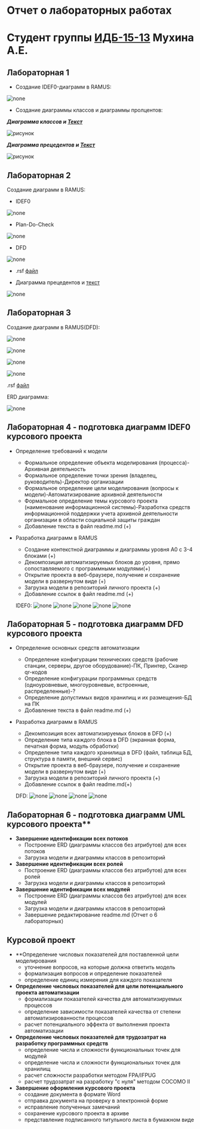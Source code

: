 # Отчет о лабораторных работах
# Студент группы [ИДБ-15-13](https://github.com/stankin/design-2018/wiki/list-idb-15-13) Мухина А.Е.

## Лабораторная 1

* Создание IDEF0-диаграмм в RAMUS:

![none](https://github.com/MuhinaAlexandra/Lab2018/blob/master/1.png)

* Создание диаграммы классов и  диаграммы пролцентов:

***Диаграмма классов и [Текст](https://github.com/MuhinaAlexandra/Lab2018/blob/master/2.1.txt)***

![рисунок](https://github.com/MuhinaAlexandra/Lab2018/blob/master/2.png)

***Диаграмма прецедентов и [Текст](https://github.com/MuhinaAlexandra/Lab2018/blob/master/2%2C2.txt)***

![рисунок](https://github.com/MuhinaAlexandra/Lab2018/blob/master/3.PNG)

## Лабораторная 2

Coздание диаграмм в RAMUS:

* IDEF0

![none](https://github.com/MuhinaAlexandra/Lab2018/blob/master/model.png)

* Plan-Do-Check

![none](https://github.com/MuhinaAlexandra/Lab2018/blob/master/model2.png)

* DFD

![none](https://github.com/MuhinaAlexandra/Lab2018/blob/master/model3.png)

* .rsf [файл](https://github.com/MuhinaAlexandra/Lab2018/blob/master/LABA2.rsf)

* Диаграмма прецедентов и [текст](https://github.com/MuhinaAlexandra/Lab2018/blob/master/l2.txt)

![none](https://github.com/MuhinaAlexandra/Lab2018/blob/master/fP6zIiH058NhdQUufD9YmGSGsQnr89tra8oxORCPcPbWuGhP2DhO28gDXRv140Fhp-eht7aZ3oGhwIrck1m-lhc7cLWdZIkNkR2Bh3YJHYv99auRkX2ZgKmMCwFB8ZtMEQAJUUQK68N6wFCkcUP006gJAZECBWU-qgf4MlLlOwvE7JbD9flD7QMPKOdBT2.png)

## Лабораторная 3

Coздание диаграмм в RAMUS(DFD):

![none](https://github.com/MuhinaAlexandra/Lab2018/blob/master/model1_lb3.png)

![none](https://github.com/MuhinaAlexandra/Lab2018/blob/master/model2_lb3.png)

![none](https://github.com/MuhinaAlexandra/Lab2018/blob/master/model3_lb3.png)

![none](https://github.com/MuhinaAlexandra/Lab2018/blob/master/model4_lb4.png)

.rsf [файл](https://github.com/MuhinaAlexandra/Lab2018/blob/master/LABA3GITHUB.rsf)

ERD диаграмма:

![none](https://github.com/MuhinaAlexandra/Lab2018/blob/master/ERD.png)


## Лабораторная 4 - подготовка диаграмм IDEF0 курсового проекта
* Определение требований к модели
  - Формальное определение объекта моделирования (процесса)-Архивная деятельность
  - Формальное определение точки зрения (владелец, руководитель)-Директор организации
  - Формальное определение цели моделирования (вопросы к модели)-Автоматизирование архивной деятельности
  - Формальное определение темы курсового проекта (наименование информационной системы)-Разработка средств информационной поддержки учета архивной деятельности организации в области социальной защиты граждан
  - Добавление текста в файл readme.md (+)
* Разработка диаграмм в RAMUS
  - Создание контекстной диаграммы и диаграммы уровня A0 c 3-4 блоками (+)
  - Декомпозиция автоматизируемых блоков до уровня, прямо сопоставляемого с программными модулями(+)
  - Открытие проекта в веб-браузере, получение и сохранение модели в развернутом виде (+)
  - Загрузка модели в репозиторий личного проекта (+)
  - Добавление ссылок в файл readme.md (+)
  
  IDEF0:
  ![none](https://github.com/MuhinaAlexandra/Lab2018/blob/master/%D0%90%D1%80%D1%85%D1%85%D0%B8%D0%B2%D0%BD%D0%B0%D1%8F%20%D0%B4%D0%B5%D1%8F%D1%82%D0%B5%D0%BB%D1%8C%D0%BD%D0%BE%D1%81%D1%82%D1%8C(1).png)
  ![none](https://github.com/MuhinaAlexandra/Lab2018/blob/master/%D0%90%D1%80%D1%85%D0%B8%D0%B2%D0%BD%D0%B0%D1%8F%20%D0%B4%D0%B5%D1%8F%D1%82%D0%B5%D0%BB%D1%8C%D0%BD%D0%BE%D1%81%D1%82%D1%8C(2).png)
  ![none](https://github.com/MuhinaAlexandra/Lab2018/blob/master/%D0%9E%D0%B1%D1%80%D0%B0%D0%B1%D0%BE%D1%82%D0%BA%D0%B0%20%D0%B7%D0%B0%D0%BF%D1%80%D0%BE%D1%81%D0%BE%D0%B2(3).png)
  ![none](https://github.com/MuhinaAlexandra/Lab2018/blob/master/%D0%97%D0%B0%D0%BF%D0%B8%D1%81%D1%8C%20%D0%B8%D0%BD%D1%84%D0%BE%D1%80%D0%BC%D0%B0%D1%86%D0%B8%D0%B8(5).png)
  ![none](https://github.com/MuhinaAlexandra/Lab2018/blob/master/%D0%9F%D0%BE%D0%B8%D1%81%D0%BA%20%D0%B4%D0%B5%D0%BB%D0%B0(8).png)
## Лабораторная 5 - подготовка диаграмм DFD курсового проекта
* Определение основных средств автоматизации
  - Определение конфигурации технических средств (рабочие станции, серверы, другое оборудование)-ПК, Принтер, Сканер qr-кодов
  - Определение конфигурации программных средств (одноуровневые, многоуровневые, встроенные, распределенные)-?
  - Определение допустимых видов хранилищ и их размещения-БД на ПК
  - Добавление текста в файл readme.md (+)
* Разработка диаграмм в RAMUS
  - Декомпозиция всех автоматизируемых блоков в DFD (+)
  - Определение типа каждого блока в DFD (экранная форма, печатная форма, модуль обработки)
  - Определение типа каждого хранилища в DFD (файл, таблица БД, структура в памяти, внешний сервис)
  - Открытие проекта в веб-браузере, получение и сохранение модели в развернутом виде (+)
  - Загрузка модели в репозиторий личного проекта (+)
  - Добавление ссылок в файл readme.md(+)
  
  DFD:
  ![none](https://github.com/MuhinaAlexandra/Lab2018/blob/master/%D0%90%D0%B2%D1%82%D0%BE%D1%80%D0%B8%D0%B7%D0%B0%D1%86%D0%B8%D1%8F(4)DFD.png)
  ![none](https://github.com/MuhinaAlexandra/Lab2018/blob/master/%D0%9F%D0%BE%D0%B8%D1%81%D0%BA%20%D0%B2%20%D0%91%D0%94(6)%20DFD.png)
  ![none](https://github.com/MuhinaAlexandra/Lab2018/blob/master/%D0%97%D0%B0%D0%BF%D0%B8%D1%81%D1%8C%20%D0%B2%20%D0%91%D0%94(7)DFD.png)
  ![none](https://github.com/MuhinaAlexandra/Lab2018/blob/master/%D0%A0%D0%B0%D0%B1%D0%BE%D1%82%D0%B0%20%D1%81%20%D0%91%D0%94(9)DFD.png)
## Лабораторная 6 - подготовка диаграмм UML курсового проекта**
* **Завершение идентификации всех потоков**
  - Построение ERD (диаграммы классов без атрибутов) для всех потоков
  - Загрузка модели и диаграммы классов в репозиторий
* **Завершение идентификации всех ролей**
  - Построение ERD (диаграммы классов без атрибутов) для всех ролей
  - Загрузка модели и диаграммы классов в репозиторий
* **Завершение идентификации всех модулей**
  - Построение ERD (диаграммы классов без атрибутов) для всех модулей
  - Загрузка модели и диаграммы классов в репозиторий
  - Завершение редактирование readme.md (Отчет о 6 лабораторных)

## Курсовой проект
* **Определение числовых показателей для поставленной цели моделирования
  - уточнение вопросов, на которые должна ответить модель
  - формализация вопросов и определение показателей
  - определение единиц измерения для каждого показателя
* **Определение числовых показателей для цели потенциального проекта автоматизации**
  - формализации показателей качества для автоматизируемых процессов
  - определение зависимости показателей качества от степени автоматизированности процессов
  - расчет потенциального эффекта от выполнения проекта автоматизации
* **Определение числовых показателей для трудозатрат на разработку программных средств**
  - определение числа и сложности функциональных точек для модулей
  - определение числа и сложности функциональных точек для хранилищ
  - расчет сложности разработки методом FPA/IFPUG
  - расчет трудозатрат на разработку "с нуля" методом COCOMO II
* **Завершение оформления курсового проекта**
  - создание документа в формате Word
  - отправка документа на проверку в электронной форме
  - исправление полученных замечаний
  - сохранение курсового проекта в архиве
  - представление подписанного титульного листа в бумажном виде
